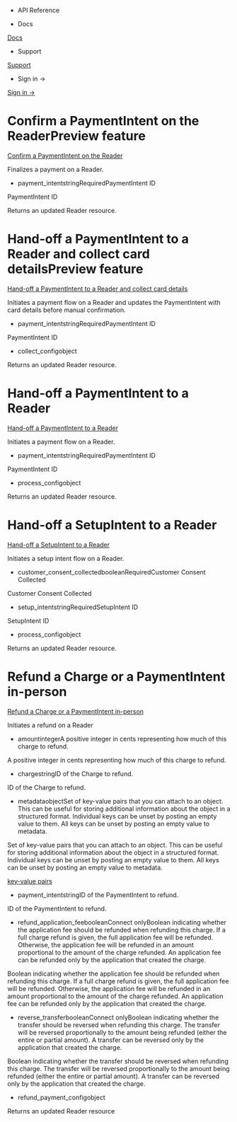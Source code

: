 - API Reference

- Docs

[Docs](/)

- Support

[Support](https://support.stripe.com)

- Sign in →

[Sign in →](https://dashboard.stripe.com/login)

# Confirm a PaymentIntent on the ReaderPreview feature

[Confirm a PaymentIntent on the Reader](/api/terminal/readers/confirm_payment_intent)

Finalizes a payment on a Reader.

- payment_intentstringRequiredPaymentIntent ID

PaymentIntent ID

Returns an updated Reader resource.

# Hand-off a PaymentIntent to a Reader and collect card detailsPreview feature

[Hand-off a PaymentIntent to a Reader and collect card details](/api/terminal/readers/collect_payment_method)

Initiates a payment flow on a Reader and updates the PaymentIntent with card details before manual confirmation.

- payment_intentstringRequiredPaymentIntent ID

PaymentIntent ID

- collect_configobject

Returns an updated Reader resource.

# Hand-off a PaymentIntent to a Reader

[Hand-off a PaymentIntent to a Reader](/api/terminal/readers/process_payment_intent)

Initiates a payment flow on a Reader.

- payment_intentstringRequiredPaymentIntent ID

PaymentIntent ID

- process_configobject

Returns an updated Reader resource.

# Hand-off a SetupIntent to a Reader

[Hand-off a SetupIntent to a Reader](/api/terminal/readers/process_setup_intent)

Initiates a setup intent flow on a Reader.

- customer_consent_collectedbooleanRequiredCustomer Consent Collected

Customer Consent Collected

- setup_intentstringRequiredSetupIntent ID

SetupIntent ID

- process_configobject

Returns an updated Reader resource.

# Refund a Charge or a PaymentIntent in-person

[Refund a Charge or a PaymentIntent in-person](/api/terminal/readers/refund_payment)

Initiates a refund on a Reader

- amountintegerA positive integer in cents representing how much of this charge to refund.

A positive integer in cents representing how much of this charge to refund.

- chargestringID of the Charge to refund.

ID of the Charge to refund.

- metadataobjectSet of key-value pairs that you can attach to an object. This can be useful for storing additional information about the object in a structured format. Individual keys can be unset by posting an empty value to them. All keys can be unset by posting an empty value to metadata.

Set of key-value pairs that you can attach to an object. This can be useful for storing additional information about the object in a structured format. Individual keys can be unset by posting an empty value to them. All keys can be unset by posting an empty value to metadata.

[key-value pairs](/api/metadata)

- payment_intentstringID of the PaymentIntent to refund.

ID of the PaymentIntent to refund.

- refund_application_feebooleanConnect onlyBoolean indicating whether the application fee should be refunded when refunding this charge. If a full charge refund is given, the full application fee will be refunded. Otherwise, the application fee will be refunded in an amount proportional to the amount of the charge refunded. An application fee can be refunded only by the application that created the charge.

Boolean indicating whether the application fee should be refunded when refunding this charge. If a full charge refund is given, the full application fee will be refunded. Otherwise, the application fee will be refunded in an amount proportional to the amount of the charge refunded. An application fee can be refunded only by the application that created the charge.

- reverse_transferbooleanConnect onlyBoolean indicating whether the transfer should be reversed when refunding this charge. The transfer will be reversed proportionally to the amount being refunded (either the entire or partial amount). A transfer can be reversed only by the application that created the charge.

Boolean indicating whether the transfer should be reversed when refunding this charge. The transfer will be reversed proportionally to the amount being refunded (either the entire or partial amount). A transfer can be reversed only by the application that created the charge.

- refund_payment_configobject

Returns an updated Reader resource
